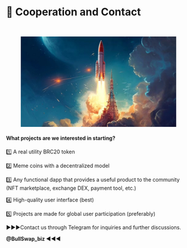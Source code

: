 # 🚀 Cooperation and Contact



<div data-full-width="true">

<img src="https://pbs.twimg.com/media/Fx3irN2aYAMR_b0?format=jpg&#x26;name=medium" alt="">

 

<figure><img src="../.gitbook/assets/微信图片_20230628013243.jpg" alt=""><figcaption></figcaption></figure>

</div>

#### What projects are we interested in starting?

1️⃣ A real utility BRC20 token

2️⃣ Meme coins with a decentralized model

3️⃣ Any functional dapp that provides a useful product to the community (NFT marketplace, exchange DEX, payment tool, etc.)

4️⃣ High-quality user interface (best)

5️⃣ Projects are made for global user participation (preferably)

▶▶▶Contact us through Telegram for inquiries and further discussions.

**@BullSwap\_biz ◀◀◀**
